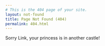 ```yaml
---
# This is the 404 page of your site.
layout: not-found
title: Page Not Found (404)
permalink: 404.html
---
```


Sorry Link, your princess is in another castle!
